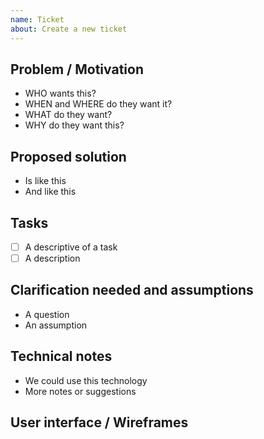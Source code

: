 ```yaml
---
name: Ticket
about: Create a new ticket
---
```


## Problem / Motivation
<!-- Describe the problem here using the 5Ws. You can use the user story format: As a [Who] and [When][Where] I would like [What] so that [Why] --> 
- WHO wants this?
- WHEN and WHERE do they want it?
- WHAT do they want?
- WHY do they want this?

## Proposed solution
<!-- Describe the solution here and list the tasks required -->
- Is like this 
- And like this

## Tasks
<!-- List of tasks for this ticket to be complete -->
- [ ] A descriptive of a task
- [ ] A description

## Clarification needed and assumptions
<!-- Write any questions you might have or assumptions that could help other contributors to understand the context within which the ticket was written -->
- A question
- An assumption

## Technical notes
- We could use this technology 
- More notes or suggestions

## User interface / Wireframes
<!-- Include any useful sketch, wireframes, screenshot if relevant. -->
